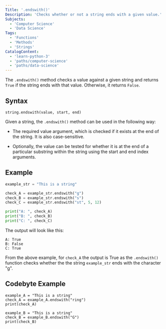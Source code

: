 ```yaml
---
Title: '.endswith()'
Description: 'Checks whether or not a string ends with a given value.'
Subjects:
  - 'Computer Science'
  - 'Data Science'
Tags:
  - 'Functions'
  - 'Methods'
  - 'Strings'
CatalogContent:
  - 'learn-python-3'
  - 'paths/computer-science'
  - 'paths/data-science'
---
```


The `.endswith()` method checks a value against a given string and returns `True` if the string ends with that value. Otherwise, it returns `False`.

## Syntax

```pseudo
string.endswith(value, start, end)
```

Given a string, the `.endswith()` method can be used in the following way:

- The required value argument, which is checked if it exists at the end of the string. It is also case-sensitive.

- Optionally, the value can be tested for whether it is at the end of a particular substring within the string using the start and end index arguments.

## Example

```py
example_str = "This is a string"

check_A = example_str.endswith("g")
check_B = example_str.endswith("s")
check_C = example_str.endswith("st", 5, 12)

print("A: ", check_A)
print("B: ", check_B)
print("C: ", check_C)
```

The output will look like this:

```shell
A: True
B: False
C: True
```

From the above example, for `check_A` the output is True as the `.endswith()` function checks whether the the string `example_str` ends with the character "g".

## Codebyte Example

```codebyte/python
example_A = "This is a string"
check_A = example_A.endswith("ring")
print(check_A)

example_B = "This is a string"
check_B = example_B.endswith("G")
print(check_B)
```
